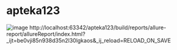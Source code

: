 # apteka123
![image](https://github.com/irina19902002/apteka123/assets/115879083/76bdafa8-a963-4884-afdf-dedcc7ac954e)
http://localhost:63342/apteka123/build/reports/allure-report/allureReport/index.html?_ijt=be0vji85n938d35n2l30lgkaos&_ij_reload=RELOAD_ON_SAVE

